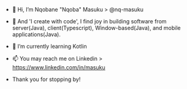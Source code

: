 - 👋 Hi, I’m Nqobane "Nqoba" Masuku > @nq-masuku
- 👀 And 'I create with code', I find joy in building software from server(Java), client(Typescript), Window-based(Java), and mobile
  applications(Java).
- 🌱 I’m currently learning Kotlin
- 📫 You may reach me on Linkedin > https://www.linkedin.com/in/masuku

- Thank you for stopping by!

<!---
nq-masuku/nq-masuku is a ✨ special ✨ repository because its `README.md` (this file) appears on your GitHub profile.
You can click the Preview link to take a look at your changes.
--->
